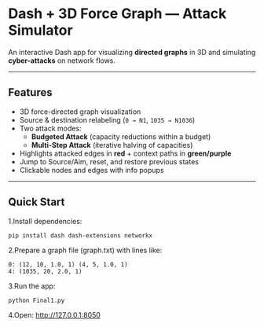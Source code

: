 # Dash + 3D Force Graph — Attack Simulator

An interactive Dash app for visualizing **directed graphs** in 3D and simulating **cyber-attacks** on network flows.

---

## Features
- 3D force-directed graph visualization  
- Source & destination relabeling (`0 → N1`, `1035 → N1036`)  
- Two attack modes:
  - **Budgeted Attack** (capacity reductions within a budget)  
  - **Multi-Step Attack** (iterative halving of capacities)  
- Highlights attacked edges in **red** + context paths in **green/purple**  
- Jump to Source/Aim, reset, and restore previous states  
- Clickable nodes and edges with info popups  

---

## Quick Start
1.Install dependencies:
```bash
pip install dash dash-extensions networkx
```
2.Prepare a graph file (graph.txt) with lines like:
```
0: (12, 10, 1.0, 1) (4, 5, 1.0, 1)
4: (1035, 20, 2.0, 1)
```
3.Run the app:
```
python Final1.py
```
4.Open: http://127.0.0.1:8050

